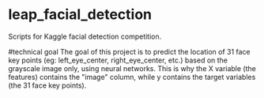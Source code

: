 # leap_facial_detection
Scripts for Kaggle facial detection competition.

#technical goal
The goal of this project is to predict the location of 31 face key points (eg: left_eye_center, right_eye_center, etc.) based on the grayscale image only, using neural networks. This is why the X variable (the features) contains the "image" column, while y contains the target variables (the 31 face key points).
